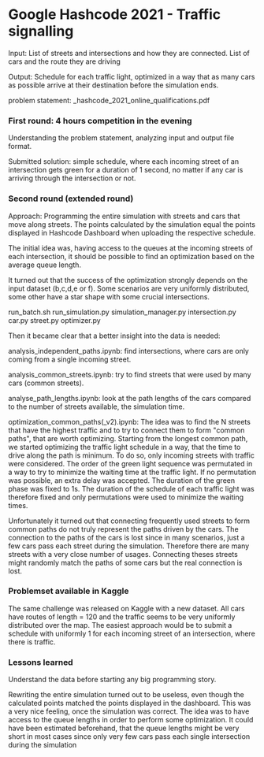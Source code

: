 # Google Hashcode 2021 - Traffic signalling

Input: List of streets and intersections and how they are connected. List of cars and the route they are driving

Output: Schedule for each traffic light, optimized in a way that as many cars as possible arrive at their destination
before the simulation ends. 

problem statement: _hashcode_2021_online_qualifications.pdf

### First round: 4 hours competition in the evening
Understanding the problem statement, analyzing input and output file format.

Submitted solution: simple schedule, where each incoming street of an intersection gets green for a duration of 1 second, 
no matter if any car is arriving through the intersection or not.

### Second round (extended round) 
Approach: 
Programming the entire simulation with streets and cars that move along streets. The points calculated by the simulation
equal the points displayed in Hashcode Dashboard when uploading the respective schedule.

The initial idea was, having access to the queues at the incoming streets of each intersection, it should be possible to
find an optimization based on the average queue length. 

It turned out that the success of the optimization strongly depends on the input dataset (b,c,d,e or f).
Some scenarios are very uniformly distributed, some other have a star shape with some crucial intersections. 


run_batch.sh
run_simulation.py
simulation_manager.py
intersection.py
car.py
street.py
optimizer.py


Then it became clear that a better insight into the data is needed:

analysis_independent_paths.ipynb: find intersections, where cars are only coming from a single incoming street. 

analysis_common_streets.ipynb: try to find streets that were used by many cars (common streets). 

analyse_path_lengths.ipynb: look at the path lengths of the cars compared to the number of streets available, the 
simulation time.

optimization_common_paths(_v2).ipynb: The idea was to find the N streets that have the highest traffic and to try to connect them to form "common paths", that are worth optimizing.
Starting from the longest common path, we started optimizing the traffic light schedule in a way, that the time to drive along the path is minimum.
To do so, only incoming streets with traffic were considered. The order of the green light sequence was permutated in a way to try to minimize the waiting time at the traffic light. If no permutation was possible, an extra delay was accepted. 
 The duration of the green phase was fixed to 1s. The duration of the schedule of each traffic light was therefore fixed and only permutations were used to minimize the waiting times. 
 
 Unfortunately it turned out that connecting frequently used streets to form common paths do not truly represent the paths driven by the cars. The connection to the paths of the cars is lost since in many scenarios, just a few cars pass each street during the simulation. Therefore there are many streets with a very close number of usages. Connecting theses streets might randomly match the paths of some cars but the real connection is lost.    


### Problemset available in Kaggle
The same challenge was released on Kaggle with a new dataset. All cars have routes of length = 120 and the traffic seems to be very uniformly distributed over the map. 
The easiest approach would be to submit a schedule with uniformly 1 for each incoming street of an intersection, where there is traffic. 


### Lessons learned
Understand the data before starting any big programming story.

Rewriting the entire simulation turned out to be useless, even though the calculated points matched the points displayed in the dashboard. This was a very nice feeling, once the simulation was correct. The idea was to have access to the queue lengths in order to perform some optimization. It could have been estimated beforehand, that the queue lengths might be very short in most cases since only very few cars pass each single intersection during the simulation



  
